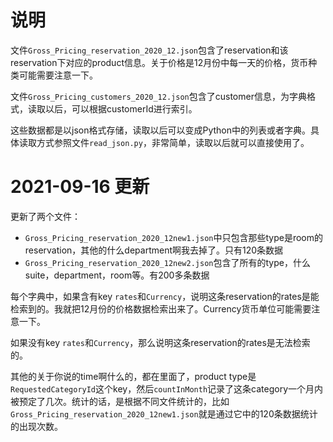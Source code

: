 # 说明

文件`Gross_Pricing_reservation_2020_12.json`包含了reservation和该reservation下对应的product信息。关于价格是12月份中每一天的价格，货币种类可能需要注意一下。

文件`Gross_Pricing_customers_2020_12.json`包含了customer信息，为字典格式，读取以后，可以根据customerId进行索引。

这些数据都是以json格式存储，读取以后可以变成Python中的列表或者字典。具体读取方式参照文件`read_json.py`，非常简单，读取以后就可以直接使用了。


# 2021-09-16 更新
更新了两个文件：
- `Gross_Pricing_reservation_2020_12new1.json`中只包含那些type是room的reservation，其他的什么department啊我去掉了。只有120条数据
- `Gross_Pricing_reservation_2020_12new2.json`包含了所有的type，什么suite，department，room等。有200多条数据

每个字典中，如果含有key `rates`和`Currency`，说明这条reservation的rates是能检索到的。我就把12月份的价格数据检索出来了。Currency货币单位可能需要注意一下。

如果没有key `rates`和`Currency`，那么说明这条reservation的rates是无法检索的。

其他的关于你说的time啊什么的，都在里面了，product type是`RequestedCategoryId`这个key，然后`countInMonth`记录了这条category一个月内被预定了几次。统计的话，是根据不同文件统计的，比如`Gross_Pricing_reservation_2020_12new1.json`就是通过它中的120条数据统计的出现次数。

